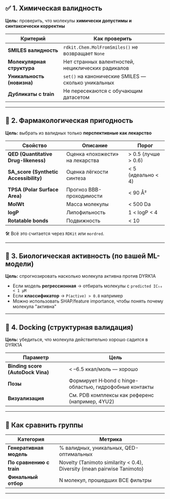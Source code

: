 ## ✅ 1. **Химическая валидность**

**Цель:** проверить, что молекулы **химически допустимы и синтаксически корректны**

| Критерий                   | Как проверить                                       |
| -------------------------- | --------------------------------------------------- |
| **SMILES валидность**      | `rdkit.Chem.MolFromSmiles()` не возвращает `None`   |
| **Молекулярная структура** | Нет странных валентностей, нециклических радикалов  |
| **Уникальность (новизна)** | `set()` на канонические SMILES — сколько уникальных |
| **Дубликаты с train**      | Не пересекаются с обучающим датасетом               |

---

## 🎯 2. **Фармакологическая пригодность**

**Цель:** выбрать из валидных только **перспективные как лекарство**

| Свойство                                | Описание                        | Порог               |
| --------------------------------------- | ------------------------------- | ------------------- |
| **QED (Quantitative Drug-likeness)**    | Оценка «похожести» на лекарства | > 0.5 (лучше > 0.6) |
| **SA\_score (Synthetic Accessibility)** | Оценка лёгкости синтеза         | < 5 (идеально < 4)  |
| **TPSA (Polar Surface Area)**           | Прогноз BBB-проходимости        | < 90 Å²             |
| **MolWt**                               | Масса молекулы                  | < 500 Da            |
| **logP**                                | Липофильность                   | 1 < logP < 4        |
| **Rotatable bonds**                     | Подвижность                     | < 10                |

🛠 Всё это считается через `RDKit` или `mordred`.

---

## 🧪 3. **Биологическая активность (по вашей ML-модели)**

**Цель:** спрогнозировать насколько молекула активна против DYRK1A

* Если модель **регрессионная** → отбирать молекулы с `predicted IC₅₀ < 1 μM`
* Если **классификатор** → `P(active) > 0.8` например
* Можно использовать SHAP/feature importance, чтобы понять почему молекула "активна"

---

## 🧬 4. **Docking (структурная валидация)**

**Цель:** убедиться, что молекула действительно хорошо садится в DYRK1A

| Параметр                          | Цель                                                    |
| --------------------------------- | ------------------------------------------------------- |
| **Binding score (AutoDock Vina)** | < –6.5 ккал/моль — хорошо                               |
| **Позы**                          | Формирует H‑bond с hinge-областью, гидрофобные контакты |
| **Визуализация**                  | См. PDB комплексы как референс (например, 4YU2)         |

---

## 🔁 Как сравнить группы

| Категория                | Метрика                                                                 |
| ------------------------ | ----------------------------------------------------------------------- |
| **Генеративная модель**  | % валидных, уникальных, QED-оптимальных                                 |
| **По сравнению с train** | Novelty (Tanimoto similarity < 0.4), Diversity (mean pairwise Tanimoto) |
| **Финальный отбор**      | N молекул, прошедших ВСЕ фильтры                                        |

---